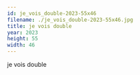 ```yaml
---
id: je_vois_double-2023-55x46
filename: ./je_vois_double-2023-55x46.jpg
title: je vois double
year: 2023
height: 55
width: 46
---
```


je vois double
